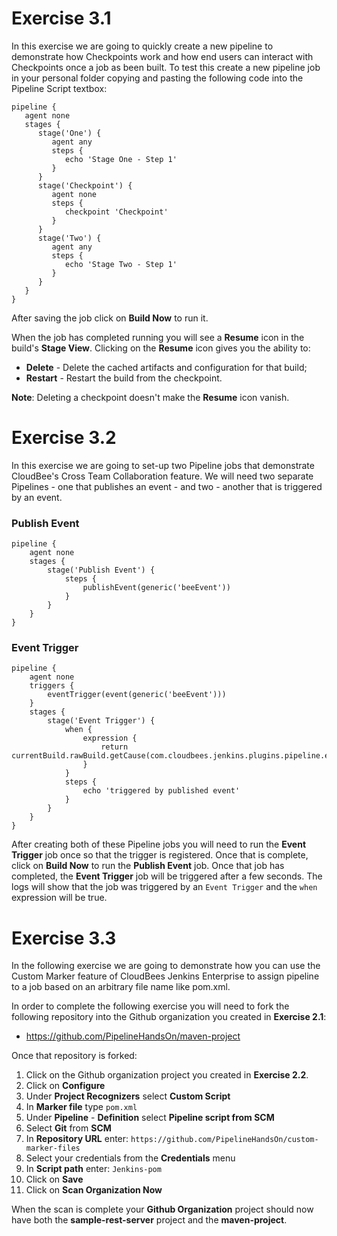 # Exercise 3.1

In this exercise we are going to quickly create a new pipeline to demonstrate how Checkpoints work and how end users can interact with Checkpoints once a job as been built. To test this create a new pipeline job in your personal folder copying and pasting the following code into the Pipeline Script textbox:

```
pipeline {
   agent none
   stages {
      stage('One') {
         agent any
         steps {
            echo 'Stage One - Step 1'
         }
      }
      stage('Checkpoint') {
         agent none
         steps {
            checkpoint 'Checkpoint'
         }
      }
      stage('Two') {
         agent any
         steps {
            echo 'Stage Two - Step 1'
         }
      }
   }
}
```

After saving the job click on **Build Now** to run it.

When the job has completed running you will see a **Resume** icon in the build's **Stage View**. Clicking on the **Resume** icon gives you the ability to:

* **Delete** - Delete the cached artifacts and configuration for that build;
* **Restart** - Restart the build from the checkpoint.

**Note**: Deleting a checkpoint doesn't make the **Resume** icon vanish.

# Exercise 3.2
In this exercise we are going to set-up two Pipeline jobs that demonstrate CloudBee's Cross Team Collaboration feature. We will need two separate Pipelines - one that publishes an event - and two - another that is triggered by an event.

### Publish Event

```
pipeline {
    agent none
    stages {
        stage('Publish Event') {
            steps {
                publishEvent(generic('beeEvent'))
            }
        }
    }
}
```

### Event Trigger

```
pipeline {
    agent none
    triggers {
        eventTrigger(event(generic('beeEvent')))
    }
    stages {
        stage('Event Trigger') {
            when {
                expression { 
                    return currentBuild.rawBuild.getCause(com.cloudbees.jenkins.plugins.pipeline.events.EventTriggerCause)
                }
            }
            steps {
                echo 'triggered by published event'
            }
        }
    }
}
```

After creating both of these Pipeline jobs you will need to run the **Event Trigger** job once so that the trigger is registered. Once that is complete, click on **Build Now** to run the **Publish Event** job. Once that job has completed, the **Event Trigger** job will be triggered after a few seconds. The logs will show that the job was triggered by an `Event Trigger` and the `when` expression will be true.

# Exercise 3.3

In the following exercise we are going to demonstrate how you can use the Custom Marker feature of CloudBees Jenkins Enterprise to assign pipeline to a job based on an arbitrary file name like pom.xml.

In order to complete the following exercise you will need to fork the following repository into the Github organization you created in **Exercise 2.1**:

* https://github.com/PipelineHandsOn/maven-project

Once that repository is forked:

1. Click on the Github organization project you created in **Exercise 2.2**.
2. Click on **Configure**
3. Under **Project Recognizers** select **Custom Script**
4. In **Marker file** type ```pom.xml```
5. Under **Pipeline** - **Definition** select **Pipeline script from SCM**
6. Select **Git** from **SCM**
7. In **Repository URL** enter: ```https://github.com/PipelineHandsOn/custom-marker-files```
8. Select your credentials from the **Credentials** menu
9. In **Script path** enter: ```Jenkins-pom```
10. Click on **Save**
11. Click on **Scan Organization Now**

When the scan is complete your **Github Organization** project should now have both the **sample-rest-server** project and the **maven-project**.
